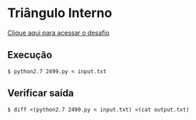 # Triângulo Interno
[Clique aqui para acessar o desafio](https://www.urionlinejudge.com.br/judge/pt/problems/view/2499)

## Execução
```
$ python2.7 2499.py < input.txt
```

## Verificar saída
```
$ diff <(python2.7 2499.py < input.txt) <(cat output.txt)
```